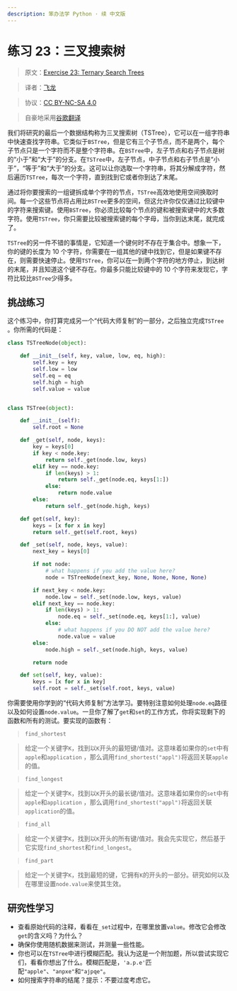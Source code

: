 ```yaml
---
description: 笨办法学 Python · 续 中文版
---
```


# 练习 23：三叉搜索树

> 原文：[Exercise 23: Ternary Search Trees](https://learncodethehardway.org/more-python-book/ex23.html)

> 译者：[飞龙](https://github.com/wizardforcel)

> 协议：[CC BY-NC-SA 4.0](http://creativecommons.org/licenses/by-nc-sa/4.0/)

> 自豪地采用[谷歌翻译](https://translate.google.cn/)

我们将研究的最后一个数据结构称为三叉搜索树（TSTree），它可以在一组字符串中快速查找字符串。它类似于`BSTree`，但是它有三个子节点，而不是两个，每个子节点只是一个字符而不是整个字符串。在`BSTree`中，左子节点和右子节点是树的“小于”和“大于”的分支。在`TSTree`中，左子节点，中子节点和右子节点是“小于”，“等于”和“大于”的分支。这可以让你选取一个字符串，将其分解成字符，然后遍历`TSTree`，每次一个字符，直到找到它或者你到达了末尾。

通过将你要搜索的一组键拆成单个字符的节点，`TSTree`高效地使用空间换取时间。每一个这些节点将占用比`BSTree`更多的空间，但这允许你仅仅通过比较键中的字符来搜索键。使用`BSTree`，你必须比较每个节点的键和被搜索键中的大多数字符。使用`TSTree`，你只需要比较被搜索键的每个字母，当你到达末尾，就完成了。

`TSTree`的另一件不错的事情是，它知道一个键何时不存在于集合中。想象一下，你的键的长度为 10 个字符，你需要在一组其他的键中找到它，但是如果键不存在，则需要快速停止。使用`TSTree`，你可以在一到两个字符的地方停止，到达树的末尾，并且知道这个键不存在。你最多只能比较键中的 10 个字符来发现它，字符比较比`BSTree`少得多。

## 挑战练习

这个练习中，你打算完成另一个“代码大师复制”的一部分，之后独立完成`TSTree `。你所需的代码是：

```py
class TSTreeNode(object):

    def __init__(self, key, value, low, eq, high):
        self.key = key
        self.low = low
        self.eq = eq
        self.high = high
        self.value = value


class TSTree(object):

    def __init__(self):
        self.root = None

    def _get(self, node, keys):
        key = keys[0]
        if key < node.key:
            return self._get(node.low, keys)
        elif key == node.key:
            if len(keys) > 1:
                return self._get(node.eq, keys[1:])
            else:
                return node.value
        else:
            return self._get(node.high, keys)

    def get(self, key):
        keys = [x for x in key]
        return self._get(self.root, keys)

    def _set(self, node, keys, value):
        next_key = keys[0]

        if not node:
            # what happens if you add the value here?
            node = TSTreeNode(next_key, None, None, None, None)

        if next_key < node.key:
            node.low = self._set(node.low, keys, value)
        elif next_key == node.key:
            if len(keys) > 1:
                node.eq = self._set(node.eq, keys[1:], value)
            else:
                # what happens if you DO NOT add the value here?
                node.value = value
        else:
            node.high = self._set(node.high, keys, value)

        return node

    def set(self, key, value):
        keys = [x for x in key]
        self.root = self._set(self.root, keys, value)
```

你需要使用你学到的“代码大师复制”方法学习。要特别注意如何处理`node.eq`路径以及如何设置`node.value`。一旦你了解了`get`和`set`的工作方式，你将实现剩下的函数和所有的测试。要实现的函数有：

> `find_shortest`

> 给定一个关键字`K`，找到以`K`开头的最短键/值对。这意味着如果你的`set`中有`apple`和`application` ，那么调用`find_shortest("appl")`将返回关联`apple`的值。

> `find_longest`

> 给定一个关键字`K`，找到以`K`开头的最长键/值对。这意味着如果你的`set`中有`apple`和`application` ，那么调用`find_shortest("appl")`将返回关联`application`的值。

> `find_all`

> 给定一个关键字`K`，找到以`K`开头的所有键/值对。我会先实现它，然后基于它实现`find_shortest`和`find_longest`。

> `find_part`

> 给定一个关键字`K`，找到最短的键，它拥有`K`的开头的一部分。研究如何以及在哪里设置`node.value`来使其生效。

## 研究性学习

+   查看原始代码的注释，看看在`_set`过程中，在哪里放置`value`。修改它会修改`get`的含义吗？为什么？
+   确保你使用随机数据来测试，并测量一些性能。
+   你也可以在`TSTree`中进行模糊匹配。我认为这是一个附加题，所以尝试实现它们，看看你想出了什么。模糊匹配是，`'a.p.e'`匹配`"apple"`、`"anpxe"`和`"ajpqe"`。
+   如何搜索字符串的结尾？提示：不要过度考虑它。
